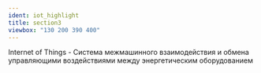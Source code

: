 ```yaml
---
ident: iot_highlight
title: section3
viewbox: "130 200 390 400"
---
```

<span class="iot">Internet of Things</span> - Система межмашинного взаимодействия и обмена управляющими воздействиями между энергетическим оборудованием